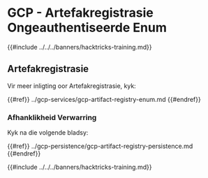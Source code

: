 # GCP - Artefakregistrasie Ongeauthentiseerde Enum

{{#include ../../../banners/hacktricks-training.md}}

## Artefakregistrasie

Vir meer inligting oor Artefakregistrasie, kyk:

{{#ref}}
../gcp-services/gcp-artifact-registry-enum.md
{{#endref}}

### Afhanklikheid Verwarring

Kyk na die volgende bladsy:

{{#ref}}
../gcp-persistence/gcp-artifact-registry-persistence.md
{{#endref}}

{{#include ../../../banners/hacktricks-training.md}}
